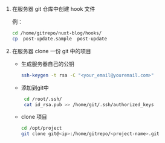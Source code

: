 1. 在服务器 git 仓库中创建 hook 文件

    例：

    ```bash
    cd /home/gitrepo/nuxt-blog/hooks/
    cp  post-update.sample  post-update
    ```

2. 在服务器 clone 一份 git 中的项目

    - 生成服务器自己的公钥

        ```bash
        ssh-keygen -t rsa -C "<your_email@youremail.com>"
        ```

    - 添加到git中

        ```bash
         cd /root/.ssh/
         cat id_rsa.pub >> /home/git/.ssh/authorized_keys
        ```

    - clone 项目	

        ```bash
        cd /opt/project
        git clone git@<ip>:/home/gitrepo/<project-name>.git
        ```

        
